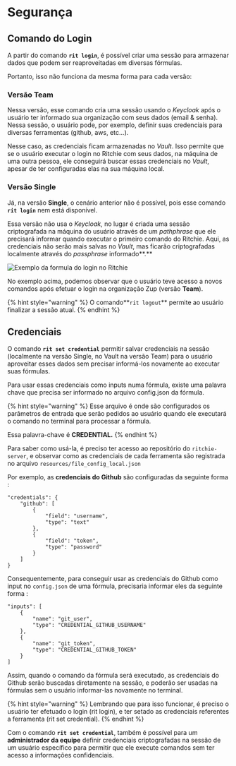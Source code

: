 # Segurança

## **Comando do Login**

A partir do comando **`rit login`**, é possível criar uma sessão para armazenar dados que podem ser reaproveitadas em diversas fórmulas.

Portanto, isso não funciona da mesma forma para cada versão:

### Versão Team

Nessa versão, esse comando cria uma sessão usando o _Keycloak_ após o usuário ter informado sua organização com seus dados \(email & senha\). Nessa sessão, o usuário pode, por exemplo, definir suas credenciais para diversas ferramentas \(github, aws, etc…\). 

Nesse caso, as credenciais ficam armazenadas no _Vault_. Isso permite que se o usuário executar o login no Ritchie com seus dados, na máquina de uma outra pessoa, ele conseguirá buscar essas credenciais no _Vault_, apesar de ter configuradas elas na sua máquina local.

### Versão Single 

Já, na versão **Single**, o cenário anterior não é possível, pois esse comando **`rit login`** nem está disponível. 

Essa versão não usa o _Keycloak_, no lugar é criada uma sessão criptografada na máquina do usuário através de um _pathphrase_ que ele precisará informar quando executar o primeiro comando do Ritchie. Aqui, as credenciais não serão mais salvas no _Vault_, mas ficarão criptografadas localmente através do _passphrase_ informado**.**

![Exemplo da formula do login no Ritchie](https://lh5.googleusercontent.com/Nnh0Otg0Re0ogLbSa3qCkJ44LFzl4cRhima-3szJ4SarmQ24OFwH6ii-Y35qcbhBtbL9j6KILGOIz5jKEfT0o2KjFZbjjnbMOjELYO25tMPIPrtdlxDVPIGneGTNbThYIEtvNdH6)

No exemplo acima, podemos observar que o usuário teve acesso a novos comandos após efetuar o login na organização Zup \(versão **Team**\).

{% hint style="warning" %}
O comando**`rit logout`** permite ao usuário finalizar a sessão atual.
{% endhint %}



## Credenciais

O comando **`rit set credential`** permitir salvar credenciais na sessão \(localmente na versão Single, no Vault na versão Team\) para o usuário aproveitar esses dados sem precisar informá-los novamente ao executar suas fórmulas.

Para usar essas credenciais como inputs numa fórmula, existe uma palavra chave que precisa ser informado no arquivo config.json da fórmula. 

{% hint style="warning" %}
Esse arquivo é onde são configurados os parâmetros de entrada que serão pedidos ao usuário quando ele executará o comando no terminal para processar a fórmula.

Essa palavra-chave é **CREDENTIAL.**
{% endhint %}

Para saber como usá-la, é preciso ter acesso ao repositório do `ritchie-server`, e observar como as credenciais de cada ferramenta são registrada no arquivo `resources/file_config_local.json`

Por exemplo, as **credenciais do Github** são configuradas da seguinte forma :

```text
"credentials": { 
    "github": [ 
        { 
            "field": "username", 
            "type": "text" 
        },
        { 
            "field": "token", 
            "type": "password" 
        }  
    ] 
}
```

Consequentemente, para conseguir usar as credenciais do Github como input no `config.json` de uma fórmula, precisaria informar eles da seguinte forma :

```text
"inputs": [ 
    { 
        "name": "git_user", 
        "type": "CREDENTIAL_GITHUB_USERNAME" 
    },
    { 
        "name": "git_token", 
        "type": "CREDENTIAL_GITHUB_TOKEN"
    } 
]
```

Assim, quando o comando da fórmula será executado, as credenciais do Github serão buscadas diretamente na sessão, e poderão ser usadas na fórmulas sem o usuário informar-las novamente no terminal.

{% hint style="warning" %}
Lembrando que para isso funcionar, é preciso o usuário ter efetuado o login \(rit login\), e ter setado as credenciais referentes a ferramenta \(rit set credential\).
{% endhint %}

Com o comando **`rit set credential`**, também é possível para um **administrador da equipe** definir credenciais criptografadas na sessão de um usuário específico para permitir que ele execute comandos sem ter acesso a informações confidenciais.

